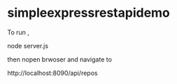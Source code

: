 # simpleexpressrestapidemo

To run ,

node server.js 

then nopen brwoser and navigate to 

http://localhost:8090/api/repos
